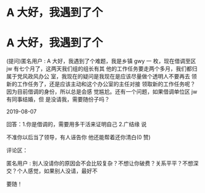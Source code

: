 # A 大好，我遇到了个

# A 大好，我遇到了个

(提问)匿名用户 : A 大好，我遇到了个难题，我是乡镇 gwy 一 枚，现在借调至区 jw 有七个月了，这两天我们组的组长有其 他的工作任务要走两个多月，我们都归属于党风政风办公 室，我现在的疑问是我现在是应该尽量做个透明人不要再去 领新的工作任务了，还是应该主动和这个办公室的主任对接 领取新的工作任务呢？因为目前借调的身份，所以总是会感 觉尴尬。还有一个问题，如果借调单位区 jw 有同事结婚，但 是没请我，需要随份子吗？

2019-08-07

回答：1.你是借调的，需要用多干活来证明自己 2.广结缘 说

不准你以后当了领导，有人诬告你 他还能帮着还你清白(0 赞)

评论区：

匿名用户 : 别人没请你的原因会不会比较复杂？不想让你破费？关系平平？不想深交？个人感觉，如果别人没请，最好不

要随！